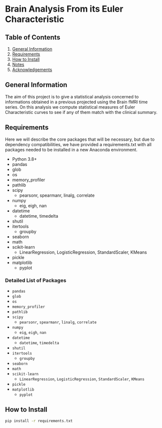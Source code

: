 # Brain Analysis From its Euler Characteristic

## Table of Contents

1. [General Information](#general-information)
2. [Requirements](#requirements)
3. [How to Install](#how-to-install)
4. [Notes](#notes)
5. [Acknowledgements](#acknowledgements)

## General Information

The aim of this project is to give a statistical analysis concerned to informations obtained in a previous projected using the Brain fMRI time series. On this analysis we compute statistical measures of Euler Characteristic curves to see if any of them match with the clinical summary.

## Requirements

Here we will describe the core packages that will be necessary, but due to dependency compatibilities, we have provided a requirements.txt with all packages needed to be installed in a new Anaconda environment.

- Python 3.8+
- pandas
- glob
- os
- memory_profiler
- pathlib
- scipy
  - pearsonr, spearmanr, linalg, correlate
- numpy
  - eig, eigh, nan
- datetime
  - datetime, timedelta
- shutil
- itertools
  - groupby
- seaborn
- math
- scikit-learn
  - LinearRegression, LogisticRegression, StandardScaler, KMeans
- pickle
- matplotlib
  - pyplot

### Detailed List of Packages

- `pandas`
- `glob`
- `os`
- `memory_profiler`
- `pathlib`
- `scipy`
  - `pearsonr`, `spearmanr`, `linalg`, `correlate`
- `numpy`
  - `eig`, `eigh`, `nan`
- `datetime`
  - `datetime`, `timedelta`
- `shutil`
- `itertools`
  - `groupby`
- `seaborn`
- `math`
- `scikit-learn`
  - `LinearRegression`, `LogisticRegression`, `StandardScaler`, `KMeans`
- `pickle`
- `matplotlib`
  - `pyplot`

## How to Install

```bash
pip install -r requirements.txt
